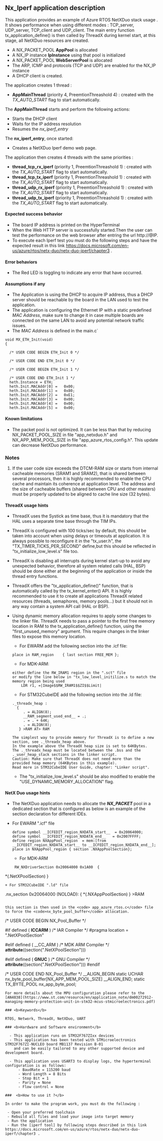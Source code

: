
##  <b>Nx_Iperf application description</b>

This application provides an example of Azure RTOS NetXDuo stack usage .
It shows performance when using different modes : TCP_server, UDP_server, TCP_client and UDP_client.
The main entry function tx_application_define() is then called by ThreadX during kernel start, at this stage, all NetXDuo resources are created.

 + A NX_PACKET_POOL **AppPool** is allocated
 + A NX_IP instance **IpInstance** using that pool is initialized
 + A NX_PACKET_POOL **WebServerPool** is allocated
 + The ARP, ICMP and protocols (TCP and UDP) are enabled for the NX_IP instance
 + A DHCP client is created.

The application creates 1 thread :

 + **AppMainThread** (priority 4, PreemtionThreashold 4) : created with the <i>TX_AUTO_START</i> flag to start automatically.

The **AppMainThread** starts and perform the following actions:

  + Starts the DHCP client
  + Waits for the IP address resolution
  + Resumes the *nx_iperf_entry*

The **nx_iperf_entry**, once started:

  + Creates a NetXDuo Iperf demo web page.

The application then creates 4 threads with the same priorities :

   + **thread_tcp_rx_iperf** (priority 1, PreemtionThreashold 1) : created with the <i>TX_AUTO_START</i> flag to start automatically.
   + **thread_tcp_tx_iperf** (priority 1, PreemtionThreashold 1) : created with the <i>TX_AUTO_START</i> flag to start automatically.
   + **thread_udp_rx_iperf** (priority 1, PreemtionThreashold 1) : created with the <i>TX_AUTO_START</i> flag to start automatically.
   + **thread_udp_tx_iperf** (priority 1, PreemtionThreashold 1) : created with the <i>TX_AUTO_START</i> flag to start automatically.

####  <b>Expected success behavior</b>

 + The board IP address is printed on the HyperTerminal
 + When the Web HTTP server is successfully started.Then the user can test the performance on the web browser after entring the url http://@IP.
 + To execute each Iperf test you must do the following steps and have the expected result in this link https://docs.microsoft.com/en-us/azure/rtos/netx-duo/netx-duo-iperf/chapter3 .

#### <b>Error behaviors</b>

+ The Red LED is toggling to indicate any error that have occurred.

#### <b>Assumptions if any</b>

- The Application is using the DHCP to acquire IP address, thus a DHCP server should be reachable by the board in the LAN used to test the application.
- The application is configuring the Ethernet IP with a static predefined <i>MAC Address</i>, make sure to change it in case multiple boards are connected on the same LAN to avoid any potential network traffic issues.
- The _MAC Address_ is defined in the main.c`

```
void MX_ETH_Init(void)
{

  /* USER CODE BEGIN ETH_Init 0 */

  /* USER CODE END ETH_Init 0 */

  /* USER CODE BEGIN ETH_Init 1 */

  /* USER CODE END ETH_Init 1 */
  heth.Instance = ETH;
  heth.Init.MACAddr[0] =   0x00;
  heth.Init.MACAddr[1] =   0x80;
  heth.Init.MACAddr[2] =   0xE1;
  heth.Init.MACAddr[3] =   0x00;
  heth.Init.MACAddr[4] =   0x00;
  heth.Init.MACAddr[5] =   0x00;
```
#### <b>Known limitations</b>

  - The packet pool is not optimized. It can be less than that by reducing NX_PACKET_POOL_SIZE in file "app_netxduo.h" and NX_APP_MEM_POOL_SIZE in file "app_azure_rtos_config.h". This update can decrease NetXDuo performance.

### <b>Notes</b>

 1.  If the user code size exceeds the DTCM-RAM size or starts from internal cacheable memories (SRAM1 and SRAM2), that is shared between several processors,
      then it is highly recommended to enable the CPU cache and maintain its coherence at application level.
      The address and the size of cacheable buffers (shared between CPU and other masters) must be properly updated to be aligned to cache line size (32 bytes).

#### <b>ThreadX usage hints</b>

 - ThreadX uses the Systick as time base, thus it is mandatory that the HAL uses a separate time base through the TIM IPs.
 - ThreadX is configured with 100 ticks/sec by default, this should be taken into account when using delays or timeouts at application. It is always possible to reconfigure it in the "tx_user.h", the "TX_TIMER_TICKS_PER_SECOND" define,but this should be reflected in "tx_initialize_low_level.s" file too.
 - ThreadX is disabling all interrupts during kernel start-up to avoid any unexpected behavior, therefore all system related calls (HAL, BSP) should be done either at the beginning of the application or inside the thread entry functions.
 - ThreadX offers the "tx_application_define()" function, that is automatically called by the tx_kernel_enter() API.
   It is highly recommended to use it to create all applications ThreadX related resources (threads, semaphores, memory pools...)  but it should not in any way contain a system API call (HAL or BSP).
 - Using dynamic memory allocation requires to apply some changes to the linker file.
   ThreadX needs to pass a pointer to the first free memory location in RAM to the tx_application_define() function,
   using the "first_unused_memory" argument.
   This require changes in the linker files to expose this memory location.
    + For EWARM add the following section into the .icf file:
     ```
	 place in RAM_region    { last section FREE_MEM };
	 ```
    + For MDK-ARM:
	```
    either define the RW_IRAM1 region in the ".sct" file
    or modify the line below in "tx_low_level_initilize.s to match the memory region being used
        LDR r1, =|Image$$RW_IRAM1$$ZI$$Limit|
	```
    + For STM32CubeIDE add the following section into the .ld file:
	```
    ._threadx_heap :
      {
         . = ALIGN(8);
         __RAM_segment_used_end__ = .;
         . = . + 64K;
         . = ALIGN(8);
       } >RAM AT> RAM
	```

       The simplest way to provide memory for ThreadX is to define a new section, see ._threadx_heap above.
       In the example above the ThreadX heap size is set to 64KBytes.
       The ._threadx_heap must be located between the .bss and the ._user_heap_stack sections in the linker script.
       Caution: Make sure that ThreadX does not need more than the provided heap memory (64KBytes in this example).
       Read more in STM32CubeIDE User Guide, chapter: "Linker script".

    + The "tx_initialize_low_level.s" should be also modified to enable the "USE_DYNAMIC_MEMORY_ALLOCATION" flag.

#### <b>NetX Duo usage hints</b>

 - The NetXDuo application needs to allocate the <b> <i> NX_PACKET </i> </b> pool in a dedicated section that is configured as below is an example
 of the section declaration for different IDEs.
 + For EWARM ".icf" file
   ```
   define symbol __ICFEDIT_region_NXDATA_start__  = 0x20064000;
   define symbol __ICFEDIT_region_NXDATA_end__   = 0x2007FFFF;
   define region NXAppPool_region  = mem:[from __ICFEDIT_region_NXDATA_start__ to __ICFEDIT_region_NXDATA_end__];
   place in NXAppPool_region { section .NXAppPoolSection};
   ```
   + For MDK-ARM
   ```
    RW_NXDriverSection 0x20064000 0x1A00  {
  *(.NetXPoolSection)
  }
   ```
   + For STM32CubeIDE ".ld" file
   ```
   .nx_section 0x20064000 (NOLOAD): {
     *(.NXAppPoolSection)
     } >RAM
   ```

  this section is then used in the <code> app_azure_rtos.c</code> file to force the <code>nx_byte_pool_buffer</code> allocation.

```
/* USER CODE BEGIN NX_Pool_Buffer */

#if defined ( __ICCARM__ ) /* IAR Compiler */
#pragma location = ".NetXPoolSection"

#elif defined ( __CC_ARM ) /* MDK ARM Compiler */
__attribute__((section(".NetXPoolSection")))

#elif defined ( __GNUC__ ) /* GNU Compiler */
__attribute__((section(".NetXPoolSection")))
#endif

/* USER CODE END NX_Pool_Buffer */
__ALIGN_BEGIN static UCHAR nx_byte_pool_buffer[NX_APP_MEM_POOL_SIZE] __ALIGN_END;
static TX_BYTE_POOL nx_app_byte_pool;
```
For more details about the MPU configuration please refer to the [AN4838](https://www.st.com/resource/en/application_note/dm00272912-managing-memory-protection-unit-in-stm32-mcus-stmicroelectronics.pdf)

### <b>Keywords</b>

RTOS, Network, ThreadX, NetXDuo, UART

### <b>Hardware and Software environment</b>

  - This application runs on STM32F767ZIxx devices
  - This application has been tested with STMicroelectronics STM32F767ZI-NUCLEO board MB1137 Revision B-01
    and can be easily tailored to any other supported device and development board.

  - This application uses USART3 to display logs, the hyperterminal configuration is as follows:
      - BaudRate = 115200 baud
      - Word Length = 8 Bits
      - Stop Bit = 1
      - Parity = None
      - Flow control = None

###  <b>How to use it ?</b>

In order to make the program work, you must do the following :

 - Open your preferred toolchain
 - Rebuild all files and load your image into target memory
 - Run the application
 - Run the [iperf tool] by following steps described in this link https://docs.microsoft.com/en-us/azure/rtos/netx-duo/netx-duo-iperf/chapter3 .
